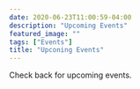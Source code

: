 ```yaml
---
date: 2020-06-23T11:00:59-04:00
description: "Upcoming Events"
featured_image: ""
tags: ["Events"]
title: "Upconing Events"
---
```


Check back for upcoming events.